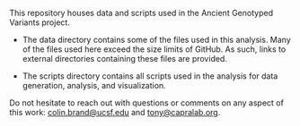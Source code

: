 This repository houses data and scripts used in the Ancient Genotyped Variants project.

- The data directory contains some of the files used in this analysis. Many of the files used here exceed the size limits of GitHub. As such, links to external directories containing these files are provided.

- The scripts directory contains all scripts used in the analysis for data generation, analysis, and visualization.

Do not hesitate to reach out with questions or comments on any aspect of this work: colin.brand@ucsf.edu and tony@capralab.org.